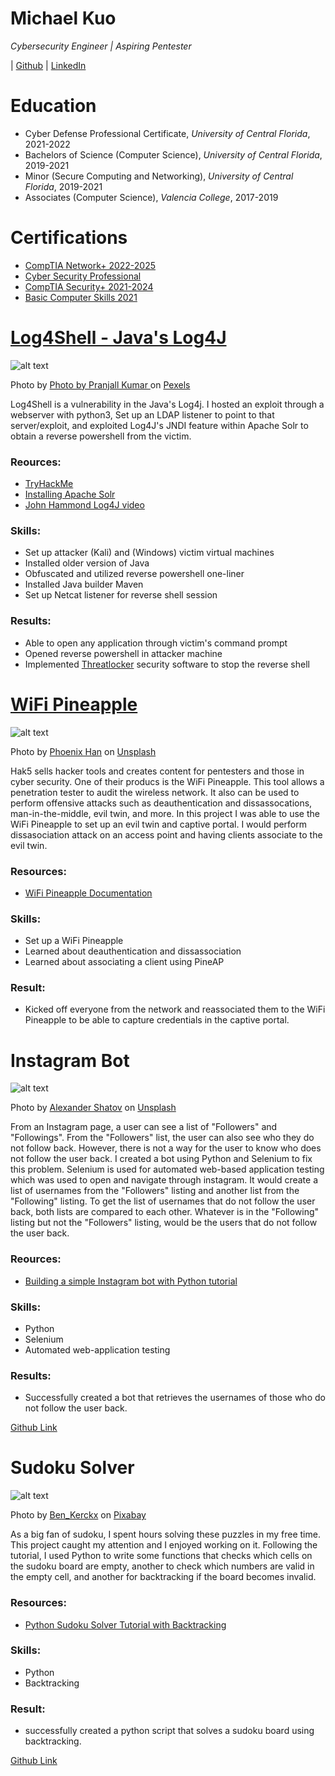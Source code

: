 # Michael Kuo
*Cybersecurity Engineer | Aspiring Pentester*

 | <a href="https://github.com/Speedycray">Github</a> | <a href="https://www.linkedin.com/in/michaelpkuo/">LinkedIn</a>





# Education
* Cyber Defense Professional Certificate, *University of Central Florida*, 2021-2022
* Bachelors of Science (Computer Science), *University of Central Florida*, 2019-2021
* Minor (Secure Computing and Networking), *University of Central Florida*, 2019-2021
* Associates (Computer Science), *Valencia College*, 2017-2019

# Certifications
* <a href="https://raw.githubusercontent.com/Speedycray/portfolio/main//CompTIA%20Network%2B%20ce%20certificate-1.png" target="_blank">CompTIA Network+ 2022-2025</a>
* <a href="https://badgr.com/public/assertions/W6z9tAapSb2JPo61Nl0NIQ" target="_blank">Cyber Security Professional</a>
* <a href="https://raw.githubusercontent.com/Speedycray/portfolio/main/Security%2B.png" target="_blank">CompTIA Security+ 2021-2024</a>
* <a href="https://badgr.com/public/assertions/wYLDfk1PQUSxuRVRaUuFBA" target="_blank">Basic Computer Skills 2021</a>

<!---
* [CompTIA Network+ 2022-2025](https://raw.githubusercontent.com/Speedycray/portfolio/main//CompTIA%20Network%2B%20ce%20certificate-1.png)
* [Cyber Security Professional](https://badgr.com/public/assertions/W6z9tAapSb2JPo61Nl0NIQ)
* [CompTIA Security+ 2021-2024](https://raw.githubusercontent.com/Speedycray/portfolio/main/Security%2B.png)
* [Basic Computer Skills 2021](https://badgr.com/public/assertions/wYLDfk1PQUSxuRVRaUuFBA)
-->






# [Log4Shell - Java's Log4J](https://nvd.nist.gov/vuln/detail/CVE-2021-44228)
![alt text](pexels-pranjall-kumar-8464466.jpg)


Photo by 
 <a href="https://www.pexels.com/@pranjall-kumar-150768">
   Photo by Pranjall Kumar
 </a> on 
 <a href="https://www.pexels.com/photo/coffee-beans-in-white-ceramic-mug-8464466/">
   Pexels
 </a>
 
Log4Shell is a vulnerability in the Java's Log4j. I hosted an exploit through a webserver with python3, Set up an LDAP listener to point to that server/exploit, and exploited Log4J's JNDI feature within Apache Solr to obtain a reverse powershell from the victim.

### **Reources:**
*  [TryHackMe](https://tryhackme.com/room/solar)
*  [Installing Apache Solr](https://www.youtube.com/watch?v=Km81Zsd7Dx8)
*  [John Hammond Log4J video](https://www.youtube.com/watch?v=7qoPDq41xhQ&t=967s)

### **Skills:** 
*  Set up attacker (Kali) and (Windows) victim virtual machines
*  Installed older version of Java
*  Obfuscated and utilized reverse powershell one-liner
*  Installed Java builder Maven
*  Set up Netcat listener for reverse shell session

### **Results:**
*  Able to open any application through victim's command prompt
*  Opened reverse powershell in attacker machine
*  Implemented [Threatlocker](https://www.threatlocker.com/) security software to stop the reverse shell

# [WiFi Pineapple](https://shop.hak5.org/products/wifi-pineapple)
![alt text](phoenix-han-ZS_RypKo9sk-unsplash.jpg)

Photo by 
  <a href="https://unsplash.com/@phienix_han?utm_source=unsplash&utm_medium=referral&utm_content=creditCopyText">Phoenix Han</a> 
  on 
  <a href="https://unsplash.com/photos/ZS_RypKo9sk">Unsplash</a>
 
Hak5 sells hacker tools and creates content for pentesters and those in cyber security. One of their producs is the WiFi Pineapple. This tool allows a penetration tester to audit the wireless network. It also can be used to perform offensive attacks such as deauthentication and dissassocations, man-in-the-middle, evil twin, and more. In this project I was able to use the WiFi Pineapple to set up an evil twin and captive portal. I would perform dissasociation attack on an access point and having clients associate to the evil twin.

### **Resources:**
* [WiFi Pineapple Documentation](https://docs.hak5.org/wifi-pineapple/)

### **Skills:**
* Set up a WiFi Pineapple
* Learned about deauthentication and dissassociation
* Learned about associating a client using PineAP

### **Result:**
* Kicked off everyone from the network and reassociated them to the WiFi Pineapple to be able to capture credentials in the captive portal.


# Instagram Bot
![alt text](instagram.jpeg)

Photo by <a href="https://unsplash.com/@alexbemore?utm_source=unsplash&utm_medium=referral&utm_content=creditCopyText">Alexander Shatov</a> on <a href="https://unsplash.com/s/photos/instagram?utm_source=unsplash&utm_medium=referral&utm_content=creditCopyText">Unsplash</a>

From an Instagram page, a user can see a list of "Followers" and "Followings". From the "Followers" list, the user can also see who they do not follow back. However, there is not a way for the user to know who does not follow the user back. I created a bot using Python and Selenium to fix this problem. Selenium is used for automated web-based application testing which was used to open and navigate through instagram. It would create a list of usernames from the "Followers" listing and another list from the "Following" listing. To get the list of usernames that do not follow the user back, both lists are compared to each other. Whatever is in the "Following" listing but not the "Followers" listing, would be the users that do not follow the user back.

### **Reources:**
*  <a href="https://www.youtube.com/watch?v=d2GBO_QjRlo" target="_blank">Building a simple Instagram bot with Python tutorial</a>

### **Skills:** 
*  Python
*  Selenium
*  Automated web-application testing

### **Results:**
*  Successfully created a bot that retrieves the usernames of those who do not follow the user back.

<a href="https://github.com/Speedycray/InstagramBot">Github Link</a>


# Sudoku Solver
![alt text](sudoku.jpeg)

Photo by 
  <a href="https://pixabay.com/users/ben_kerckx-69781/">Ben_Kerckx</a> 
  on 
  <a href="https://pixabay.com/images/id-2040676/">Pixabay</a>
 
As a big fan of sudoku, I spent hours solving these puzzles in my free time. This project caught my attention and I enjoyed working on it. Following the tutorial, I used Python to write some functions that checks which cells on the sudoku board are empty, another to check which numbers are valid in the empty cell, and another for backtracking if the board becomes invalid.

### **Resources:**
* <a href="https://www.techwithtim.net/tutorials/python-programming/sudoku-solver-backtracking/">Python Sudoku Solver Tutorial with Backtracking</a>

### **Skills:**
* Python
* Backtracking

### **Result:**
* successfully created a python script that solves a sudoku board using backtracking.

<a href="https://github.com/Speedycray/Sudoku-Solver">Github Link</a>


<!---

### Markdown

Markdown is a lightweight and easy-to-use syntax for styling your writing. It includes conventions for
 
```markdown
Syntax highlighted code block

# Header 1
## Header 2
### Header 3

- Bulleted
- List

1. Numbered
2. List

**Bold** and _Italic_ and `Code` text

[Link](url) and ![Image](src)
```

-->

